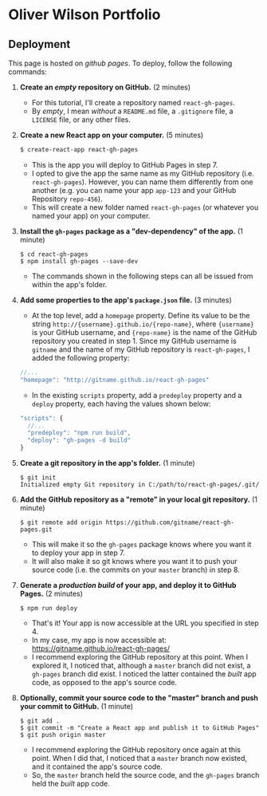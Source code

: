 # Oliver Wilson Portfolio

## Deployment

This page is hosted on _github pages_. To deploy, follow the following commands:

1. **Create an _empty_ repository on GitHub.** (2 minutes)

   - For this tutorial, I'll create a repository named `react-gh-pages`.
   - By _empty_, I mean _without_ a `README.md` file, a `.gitignore` file, a `LICENSE` file, or any other files.

2. **Create a new React app on your computer.** (5 minutes)

   ```sh
   $ create-react-app react-gh-pages
   ```

   - This is the app you will deploy to GitHub Pages in step 7.
   - I opted to give the app the same name as my GitHub repository (i.e. `react-gh-pages`). However, you can name them differently from one another (e.g. you can name your app `app-123` and your GitHub Repository `repo-456`).
   - This will create a new folder named `react-gh-pages` (or whatever you named your app) on your computer.

3. **Install the `gh-pages` package as a "dev-dependency" of the app.** (1 minute)

   ```
   $ cd react-gh-pages
   $ npm install gh-pages --save-dev
   ```

   - The commands shown in the following steps can all be issued from within the app's folder.

4. **Add some properties to the app's `package.json` file.** (3 minutes)

   - At the top level, add a `homepage` property. Define its value to be the string `http://{username}.github.io/{repo-name}`, where `{username}` is your GitHub username, and `{repo-name}` is the name of the GitHub repository you created in step 1. Since my GitHub username is `gitname` and the name of my GitHub repository is `react-gh-pages`, I added the following property:

   ```js
   //...
   "homepage": "http://gitname.github.io/react-gh-pages"
   ```

   - In the existing `scripts` property, add a `predeploy` property and a `deploy` property, each having the values shown below:

   ```js
   "scripts": {
     //...
     "predeploy": "npm run build",
     "deploy": "gh-pages -d build"
   }
   ```

5. **Create a git repository in the app's folder.** (1 minute)

   ```
   $ git init
   Initialized empty Git repository in C:/path/to/react-gh-pages/.git/
   ```

6. **Add the GitHub repository as a "remote" in your local git repository.** (1 minute)

   ```
   $ git remote add origin https://github.com/gitname/react-gh-pages.git
   ```

   - This will make it so the `gh-pages` package knows where you want it to deploy your app in step 7.
   - It will also make it so git knows where you want it to push your source code (i.e. the commits on your `master` branch) in step 8.

7. **Generate a _production build_ of your app, and deploy it to GitHub Pages.** (2 minutes)

   ```
   $ npm run deploy
   ```

   - That's it! Your app is now accessible at the URL you specified in step 4.
   - In my case, my app is now accessible at: https://gitname.github.io/react-gh-pages/
   - I recommend exploring the GitHub repository at this point. When I explored it, I noticed that, although a `master` branch did not exist, a `gh-pages` branch did exist. I noticed the latter contained the _built_ app code, as opposed to the app's source code.

8. **Optionally, commit your source code to the "master" branch and push your commit to GitHub.** (1 minute)

   ```
   $ git add .
   $ git commit -m "Create a React app and publish it to GitHub Pages"
   $ git push origin master
   ```

   - I recommend exploring the GitHub repository once again at this point. When I did that, I noticed that a `master` branch now existed, and it contained the app's source code.
   - So, the `master` branch held the source code, and the `gh-pages` branch held the _built_ app code.
